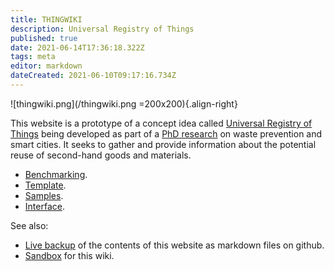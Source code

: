 ```yaml
---
title: THINGWIKI
description: Universal Registry of Things
published: true
date: 2021-06-14T17:36:18.322Z
tags: meta
editor: markdown
dateCreated: 2021-06-10T09:17:16.734Z
---
```


![thingwiki.png](/thingwiki.png =200x200){.align-right}

This website is a prototype of a concept idea called [Universal Registry of Things](https://is.efeefe.me/concepts/universal-registry-things) being developed as part of a [PhD research](https://is.efeefe.me/opendott) on waste prevention and smart cities. It seeks to gather and provide information about the potential reuse of second-hand goods and materials.

- [Benchmarking](benchmarking).
- [Template](template).
 - [Samples](template/samples).
- [Interface](interface).

See also:

- [Live backup](https://github.com/reuse-city/thingwiki) of the contents of this website as markdown files on github.
- [Sandbox](sandbox) for this wiki.

